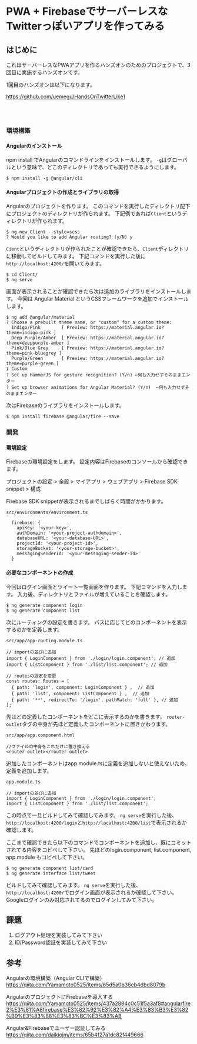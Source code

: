 # PWA + FirebaseでサーバーレスなTwitterっぽいアプリを作ってみる

## はじめに

これはサーバーレスなPWAアプリを作るハンズオンのためのプロジェクトで、3回目に実施するハンズオンです。

1回目のハンズオンは以下になります。

https://github.com/uemegu/HandsOnTwitterLike1

<br><br>

### 環境構築

#### Angularのインストール

npm install でAngularのコマンドラインをインストールします。
`-g`はグローバルという意味で、どこのディレクトリであっても実行できるようにします。

````
$ npm install -g @angular/cli
````

#### Angularプロジェクトの作成とライブラリの取得

Angularのプロジェクトを作ります。
このコマンドを実行したディレクトリ配下にプロジェクトのディレクトリが作られます。
下記例であれば`Client`というディレクトリが作られます。

````
$ ng new Client --style=scss
? Would you like to add Angular routing? (y/N) y
````

`Cient`というディレクトリが作られたことが確認できたら、`Client`ディレクトリに移動してビルドしてみます。
下記コマンドを実行した後に`http://localhost:4200/`を開いてみます。

````
$ cd Client/
$ ng serve
````

画面が表示されることが確認できたら次は追加のライブラリをインストールします。
今回は Angular Material というCSSフレームワークを追加でインストールします。

````
$ ng add @angular/material
? Choose a prebuilt theme name, or "custom" for a custom theme: 
  Indigo/Pink        [ Preview: https://material.angular.io?theme=indigo-pink ] 
  Deep Purple/Amber  [ Preview: https://material.angular.io?theme=deeppurple-amber ] 
  Pink/Blue Grey     [ Preview: https://material.angular.io?theme=pink-bluegrey ] 
  Purple/Green       [ Preview: https://material.angular.io?theme=purple-green ] 
❯ Custom 
? Set up HammerJS for gesture recognition? (Y/n) ←何も入力せずそのままエンター
? Set up browser animations for Angular Material? (Y/n)  ←何も入力せずそのままエンター
````

次はFirebaseのライブラリをインストールします。

````
$ npm install firebase @angular/fire --save
````

### 開発

#### 環境設定

Firebaseの環境設定をします。
設定内容はFirebaseのコンソールから確認できます。

プロジェクトの設定 > 全般 > マイアプリ > ウェブアプリ > Firebase SDK snippet > 構成

Firebase SDK snippetが表示されるまでしばらく時間がかかります。

````
src/environments/environment.ts

  firebase: {
    apiKey: '<your-key>',
    authDomain: '<your-project-authdomain>',
    databaseURL: '<your-database-URL>',
    projectId: '<your-project-id>',
    storageBucket: '<your-storage-bucket>',
    messagingSenderId: '<your-messaging-sender-id>'
  }
````

#### 必要なコンポーネントの作成

今回はログイン画面とツイート一覧画面を作ります。
下記コマンドを入力します。
入力後、ディレクトリとファイルが増えていることを確認します。

````
$ ng generate component login
$ ng generate component list
````

次にルーティングの設定を書きます。
パスに応じてどのコンポーネントを表示するのかを定義します。

````
src/app/app-routing.module.ts

// importの並びに追加
import { LoginComponent } from './login/login.component'; // 追加
import { ListComponent } from './list/list.component'; // 追加

// routesの設定を変更
const routes: Routes = [
  { path: 'login', component: LoginComponent } ,  // 追加
  { path: 'list', component: ListComponent } ,  // 追加
  { path: '**', redirectTo: '/login', pathMatch: 'full' }, // 追加
];
````

先ほどの定義したコンポーネントをどこに表示するのかを書きます。
`router-outlet`タグの中身が先ほど定義したコンポーネントに置きかわります。

````
src/app/app.component.html

//ファイルの中身をこれだけに置き換える
<router-outlet></router-outlet>
````

追加したコンポーネントはapp.module.tsに定義を追加しないと使えないため、定義を追加します。

````
app.module.ts

// importの並びに追加
import { LoginComponent } from './login/login.component';
import { ListComponent } from './list/list.component';
````

この時点で一旦ビルドしてみて確認してみます。
`ng serve`を実行した後、`http://localhost:4200/login`と`http://localhost:4200/list`で表示されるか確認します。


ここまで確認できたら以下のコマンドでコンポーネントを追加し、既にコミットされてる内容をコピペして下さい。
先ほどのlogin.component, list.component, app.module もコピペして下さい。

````
$ ng generate component list/card
$ ng generate interface list/tweet
````

ビルドしてみて確認してみます。
`ng serve`を実行した後、`http://localhost:4200/`でログイン画面が表示されるか確認して下さい。
Googleログインのみ対応されてるのでログインしてみて下さい。

## 課題

1. ログアウト処理を実装してみて下さい
2. ID/Password認証を実装してみて下さい



## 参考

Angularの環境構築（Angular CLIで構築）<br>
https://qiita.com/Yamamoto0525/items/65d5a0b36eb4dbd8079b

AngularのプロジェクトにFirebaseを導入する<br>
https://qiita.com/Yamamoto0525/items/437a2884c0c51f5a3af8#angularfire2%E3%81%A8firebase%E3%82%92%E3%82%A4%E3%83%B3%E3%82%B9%E3%83%88%E3%83%BC%E3%83%AB

Angular&Firebaseでユーザー認証してみる<br>
https://qiita.com/daikiojm/items/65b4f27a1dc82f449666

